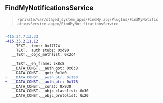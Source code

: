 ## FindMyNotificationsService

> `/private/var/staged_system_apps/FindMy.app/PlugIns/FindMyNotificationsService.appex/FindMyNotificationsService`

```diff

-415.34.7.13.33
+415.35.2.11.12
   __TEXT.__text: 0x17774
   __TEXT.__auth_stubs: 0xd90
   __TEXT.__objc_methlist: 0x2c4

   __TEXT.__eh_frame: 0x8c8
   __DATA_CONST.__auth_got: 0x6c8
   __DATA_CONST.__got: 0x1d0
-  __DATA_CONST.__auth_ptr: 0x190
+  __DATA_CONST.__auth_ptr: 0x178
   __DATA_CONST.__const: 0x930
   __DATA_CONST.__objc_classlist: 0x30
   __DATA_CONST.__objc_protolist: 0x20

```
